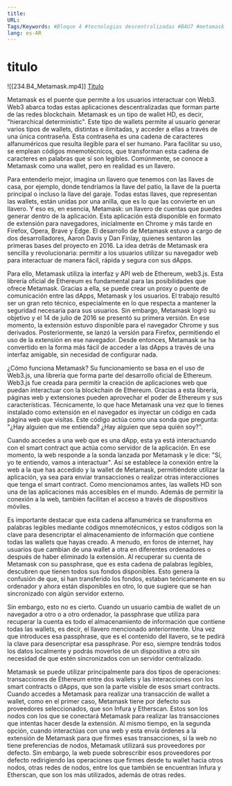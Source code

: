 ```yaml
---
title: 
URL: 
Tags/Keywords: #Bloque 4 #tecnologias descentralizadas #B4U7 #metamask
lang: es-AR
---
```

# titulo
![[234.B4_Metamask.mp4]]
[Titulo](URL)

Metamask es el puente que permite a los usuarios interactuar con Web3. Web3 abarca todas estas aplicaciones descentralizadas que forman parte de las redes blockchain. Metamask es un tipo de wallet HD, es decir, "hierarchical deterministic". Este tipo de wallets permite al usuario generar varios tipos de wallets, distintas e ilimitadas, y acceder a ellas a través de una única contraseña. Esta contraseña es una cadena de caracteres alfanuméricos que resulta ilegible para el ser humano. Para facilitar su uso, se emplean códigos mnemotécnicos, que transforman esta cadena de caracteres en palabras que sí son legibles. Comúnmente, se conoce a Metamask como una wallet, pero en realidad es un llavero.

Para entenderlo mejor, imagina un llavero que tenemos con las llaves de casa, por ejemplo, donde tendríamos la llave del patio, la llave de la puerta principal o incluso la llave del garaje. Todas estas llaves, que representan las wallets, están unidas por una anilla, que es lo que las convierte en un llavero. Y eso es, en esencia, Metamask: un llavero de cuentas que puedes generar dentro de la aplicación. Esta aplicación está disponible en formato de extensión para navegadores, inicialmente en Chrome y más tarde en Firefox, Opera, Brave y Edge. El desarrollo de Metamask estuvo a cargo de dos desarrolladores, Aaron Davis y Dan Finlay, quienes sentaron las primeras bases del proyecto en 2016. La idea detrás de Metamask era sencilla y revolucionaria: permitir a los usuarios utilizar su navegador web para interactuar de manera fácil, rápida y segura con sus dApps.

Para ello, Metamask utiliza la interfaz y API web de Ethereum, web3.js. Esta librería oficial de Ethereum es fundamental para las posibilidades que ofrece Metamask. Gracias a ella, se puede crear un proxy o puente de comunicación entre las dApps, Metamask y los usuarios. El trabajo resultó ser un gran reto técnico, especialmente en lo que respecta a mantener la seguridad necesaria para sus usuarios. Sin embargo, Metamask logró su objetivo y el 14 de julio de 2016 se presentó su primera versión. En ese momento, la extensión estuvo disponible para el navegador Chrome y sus derivados. Posteriormente, se lanzó la versión para Firefox, permitiendo el uso de la extensión en ese navegador. Desde entonces, Metamask se ha convertido en la forma más fácil de acceder a las dApps a través de una interfaz amigable, sin necesidad de configurar nada.

¿Cómo funciona Metamask? Su funcionamiento se basa en el uso de Web3.js, una librería que forma parte del desarrollo oficial de Ethereum. Web3.js fue creada para permitir la creación de aplicaciones web que puedan interactuar con la blockchain de Ethereum. Gracias a esta librería, páginas web y extensiones pueden aprovechar el poder de Ethereum y sus características. Técnicamente, lo que hace Metamask una vez que lo tienes instalado como extensión en el navegador es inyectar un código en cada página web que visitas. Este código actúa como una sonda que pregunta: "¿Hay alguien que me entienda? ¿Hay alguien que sepa quién soy?".

Cuando accedes a una web que es una dApp, esta ya está interactuando con el smart contract que actúa como servidor de la aplicación. En ese momento, la web responde a la sonda lanzada por Metamask y le dice: "Sí, yo te entiendo, vamos a interactuar". Así se establece la conexión entre la web a la que has accedido y la wallet de Metamask, permitiéndote utilizar la aplicación, ya sea para enviar transacciones o realizar otras interacciones que tenga el smart contract. Como mencionamos antes, las wallets HD son una de las aplicaciones más accesibles en el mundo. Además de permitir la conexión a la web, también facilitan el acceso a través de dispositivos móviles.

Es importante destacar que esta cadena alfanumérica se transforma en palabras legibles mediante códigos mnemotécnicos, y estos códigos son la clave para desencriptar el almacenamiento de información que contiene todas las wallets que hayas creado. A menudo, en foros de internet, hay usuarios que cambian de una wallet a otra en diferentes ordenadores o después de haber eliminado la extensión. Al recuperar su cuenta de Metamask con su passphrase, que es esta cadena de palabras legibles, descubren que tienen todos sus fondos disponibles. Esto genera la confusión de que, si han transferido los fondos, estaban teóricamente en su ordenador y ahora están disponibles en otro, lo que sugiere que se han sincronizado con algún servidor externo.

Sin embargo, esto no es cierto. Cuando un usuario cambia de wallet de un navegador a otro o a otro ordenador, la passphrase que utiliza para recuperar la cuenta es todo el almacenamiento de información que contiene todas las wallets, es decir, el llavero mencionado anteriormente. Una vez que introduces esa passphrase, que es el contenido del llavero, se te pedirá la clave para desencriptar esa passphrase. Por eso, siempre tendrás todos los datos localmente y podrás moverlos de un dispositivo a otro sin necesidad de que estén sincronizados con un servidor centralizado.

Metamask se puede utilizar principalmente para dos tipos de operaciones: transacciones de Ethereum entre dos wallets y las interacciones con los smart contracts o dApps, que son la parte visible de esos smart contracts. Cuando accedes a Metamask para realizar una transacción de wallet a wallet, como en el primer caso, Metamask tiene por defecto sus proveedores seleccionados, que son Infura y Etherscan. Estos son los nodos con los que se conectará Metamask para realizar las transacciones que intentas hacer desde la extensión. Al mismo tiempo, en la segunda opción, cuando interactúas con una web y esta envía órdenes a la extensión de Metamask para que firmes esas transacciones, si la web no tiene preferencias de nodos, Metamask utilizará sus proveedores por defecto. Sin embargo, la web puede sobrescribir esos proveedores por defecto redirigiendo las operaciones que firmes desde tu wallet hacia otros nodos, otras redes de nodos, entre los que también se encuentran Infura y Etherscan, que son los más utilizados, además de otras redes.